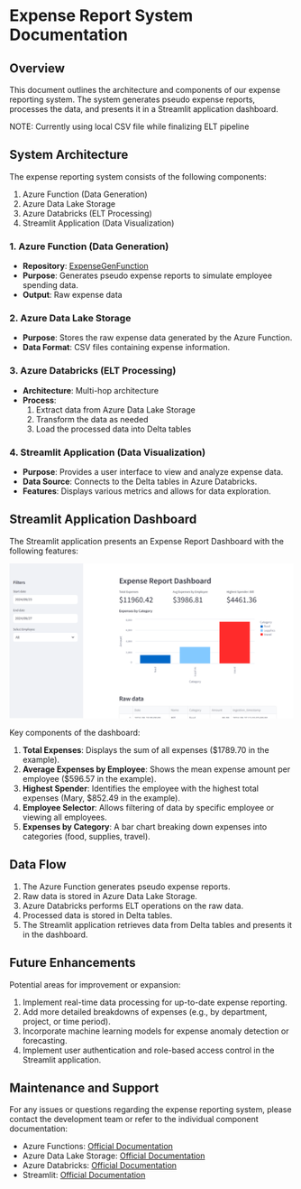 # Expense Report System Documentation

## Overview

This document outlines the architecture and components of our expense reporting system. The system generates pseudo expense reports, processes the data, and presents it in a Streamlit application dashboard.

NOTE: Currently using local CSV file while finalizing ELT pipeline

## System Architecture

The expense reporting system consists of the following components:

1. Azure Function (Data Generation)
2. Azure Data Lake Storage
3. Azure Databricks (ELT Processing)
4. Streamlit Application (Data Visualization)

### 1. Azure Function (Data Generation)

- **Repository**: [ExpenseGenFunction](https://github.com/mdzgithub/Azure_Functions/tree/main/ExpenseGenFunction)
- **Purpose**: Generates pseudo expense reports to simulate employee spending data.
- **Output**: Raw expense data

### 2. Azure Data Lake Storage

- **Purpose**: Stores the raw expense data generated by the Azure Function.
- **Data Format**: CSV files containing expense information.

### 3. Azure Databricks (ELT Processing)

- **Architecture**: Multi-hop architecture
- **Process**:
  1. Extract data from Azure Data Lake Storage
  2. Transform the data as needed
  3. Load the processed data into Delta tables

### 4. Streamlit Application (Data Visualization)

- **Purpose**: Provides a user interface to view and analyze expense data.
- **Data Source**: Connects to the Delta tables in Azure Databricks.
- **Features**: Displays various metrics and allows for data exploration.

## Streamlit Application Dashboard

The Streamlit application presents an Expense Report Dashboard with the following features:

![Expense Report Dashboard](App_Screenshot_2.png)

Key components of the dashboard:

1. **Total Expenses**: Displays the sum of all expenses ($1789.70 in the example).
2. **Average Expenses by Employee**: Shows the mean expense amount per employee ($596.57 in the example).
3. **Highest Spender**: Identifies the employee with the highest total expenses (Mary, $852.49 in the example).
4. **Employee Selector**: Allows filtering of data by specific employee or viewing all employees.
5. **Expenses by Category**: A bar chart breaking down expenses into categories (food, supplies, travel).

## Data Flow

1. The Azure Function generates pseudo expense reports.
2. Raw data is stored in Azure Data Lake Storage.
3. Azure Databricks performs ELT operations on the raw data.
4. Processed data is stored in Delta tables.
5. The Streamlit application retrieves data from Delta tables and presents it in the dashboard.

## Future Enhancements

Potential areas for improvement or expansion:

1. Implement real-time data processing for up-to-date expense reporting.
2. Add more detailed breakdowns of expenses (e.g., by department, project, or time period).
3. Incorporate machine learning models for expense anomaly detection or forecasting.
4. Implement user authentication and role-based access control in the Streamlit application.

## Maintenance and Support

For any issues or questions regarding the expense reporting system, please contact the development team or refer to the individual component documentation:

- Azure Functions: [Official Documentation](https://docs.microsoft.com/en-us/azure/azure-functions/)
- Azure Data Lake Storage: [Official Documentation](https://docs.microsoft.com/en-us/azure/storage/blobs/data-lake-storage-introduction)
- Azure Databricks: [Official Documentation](https://docs.microsoft.com/en-us/azure/databricks/)
- Streamlit: [Official Documentation](https://docs.streamlit.io/)
